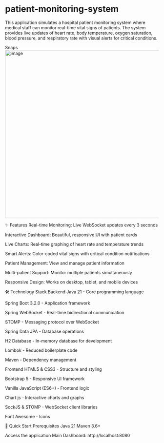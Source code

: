 # patient-monitoring-system
This application simulates a hospital patient monitoring system where medical staff can monitor real-time vital signs of patients. The system provides live updates of heart rate, body temperature, oxygen saturation, blood pressure, and respiratory rate with visual alerts for critical conditions.

Snaps
<img width="997" height="551" alt="image" src="https://github.com/user-attachments/assets/686f949d-aa7a-49bf-9b10-96619f9a49ea" />


✨ Features
Real-time Monitoring: Live WebSocket updates every 3 seconds

Interactive Dashboard: Beautiful, responsive UI with patient cards

Live Charts: Real-time graphing of heart rate and temperature trends

Smart Alerts: Color-coded vital signs with critical condition notifications

Patient Management: View and manage patient information

Multi-patient Support: Monitor multiple patients simultaneously

Responsive Design: Works on desktop, tablet, and mobile devices

🛠 Technology Stack
Backend
Java 21 - Core programming language

Spring Boot 3.2.0 - Application framework

Spring WebSocket - Real-time bidirectional communication

STOMP - Messaging protocol over WebSocket

Spring Data JPA - Database operations

H2 Database - In-memory database for development

Lombok - Reduced boilerplate code

Maven - Dependency management

Frontend
HTML5 & CSS3 - Structure and styling

Bootstrap 5 - Responsive UI framework

Vanilla JavaScript (ES6+) - Frontend logic

Chart.js - Interactive charts and graphs

SockJS & STOMP - WebSocket client libraries

Font Awesome - Icons

🚀 Quick Start
Prerequisites
Java 21
Maven 3.6+

Access the application
Main Dashboard: http://localhost:8080
